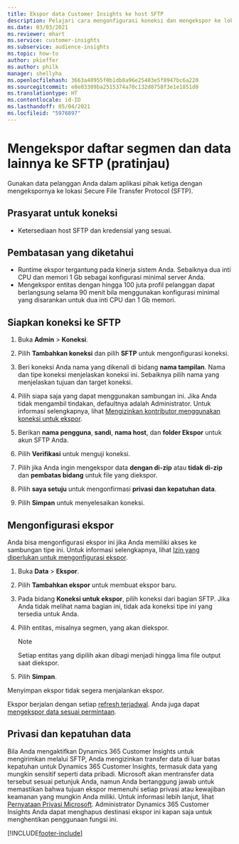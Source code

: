 ```yaml
---
title: Ekspor data Customer Insights ke host SFTP
description: Pelajari cara mengonfigurasi koneksi dan mengekspor ke lokasi SFTP.
ms.date: 03/03/2021
ms.reviewer: mhart
ms.service: customer-insights
ms.subservice: audience-insights
ms.topic: how-to
author: pkieffer
ms.author: philk
manager: shellyha
ms.openlocfilehash: 3663a48955f0b1db8a96e25403e5f8947bc6a220
ms.sourcegitcommit: e8e03309ba2515374a70c132d0758f3e1e1851d0
ms.translationtype: HT
ms.contentlocale: id-ID
ms.lasthandoff: 05/04/2021
ms.locfileid: "5976897"
---
```

# <a name="export-segment-lists-and-other-data-to-sftp-preview"></a>Mengekspor daftar segmen dan data lainnya ke SFTP (pratinjau)

Gunakan data pelanggan Anda dalam aplikasi pihak ketiga dengan mengekspornya ke lokasi Secure File Transfer Protocol (SFTP).

## <a name="prerequisites-for-connection"></a>Prasyarat untuk koneksi

- Ketersediaan host SFTP dan kredensial yang sesuai.

## <a name="known-limitations"></a>Pembatasan yang diketahui

- Runtime ekspor tergantung pada kinerja sistem Anda. Sebaiknya dua inti CPU dan memori 1 Gb sebagai konfigurasi minimal server Anda. 
- Mengekspor entitas dengan hingga 100 juta profil pelanggan dapat berlangsung selama 90 menit bila menggunakan konfigurasi minimal yang disarankan untuk dua inti CPU dan 1 Gb memori. 

## <a name="set-up-connection-to-sftp"></a>Siapkan koneksi ke SFTP

1. Buka **Admin** > **Koneksi**.

1. Pilih **Tambahkan koneksi** dan pilih **SFTP** untuk mengonfigurasi koneksi.

1. Beri koneksi Anda nama yang dikenali di bidang **nama tampilan**. Nama dan tipe koneksi menjelaskan koneksi ini. Sebaiknya pilih nama yang menjelaskan tujuan dan target koneksi.

1. Pilih siapa saja yang dapat menggunakan sambungan ini. Jika Anda tidak mengambil tindakan, defaultnya adalah Administrator. Untuk informasi selengkapnya, lihat [Mengizinkan kontributor menggunakan koneksi untuk ekspor](connections.md#allow-contributors-to-use-a-connection-for-exports).

1. Berikan **nama pengguna**, **sandi**, **nama host**, dan **folder Ekspor** untuk akun SFTP Anda.

1. Pilih **Verifikasi** untuk menguji koneksi.

1. Pilih jika Anda ingin mengekspor data **dengan di-zip** atau **tidak di-zip** dan **pembatas bidang** untuk file yang diekspor.

1. Pilih **saya setuju** untuk mengonfirmasi **privasi dan kepatuhan data**.

1. Pilih **Simpan** untuk menyelesaikan koneksi.

## <a name="configure-an-export"></a>Mengonfigurasi ekspor

Anda bisa mengonfigurasi ekspor ini jika Anda memiliki akses ke sambungan tipe ini. Untuk informasi selengkapnya, lihat [Izin yang diperlukan untuk mengonfigurasi ekspor](export-destinations.md#set-up-a-new-export).

1. Buka **Data** > **Ekspor**.

1. Pilih **Tambahkan ekspor** untuk membuat ekspor baru.

1. Pada bidang **Koneksi untuk ekspor**, pilih koneksi dari bagian SFTP. Jika Anda tidak melihat nama bagian ini, tidak ada koneksi tipe ini yang tersedia untuk Anda.

1. Pilih entitas, misalnya segmen, yang akan diekspor.

   > [!NOTE]
   > Setiap entitas yang dipilih akan dibagi menjadi hingga lima file output saat diekspor. 

1. Pilih **Simpan**.

Menyimpan ekspor tidak segera menjalankan ekspor.

Ekspor berjalan dengan setiap [refresh terjadwal](system.md#schedule-tab). Anda juga dapat [mengekspor data sesuai permintaan](export-destinations.md#run-exports-on-demand). 

## <a name="data-privacy-and-compliance"></a>Privasi dan kepatuhan data

Bila Anda mengaktifkan Dynamics 365 Customer Insights untuk mengirimkan melalui SFTP, Anda mengizinkan transfer data di luar batas kepatuhan untuk Dynamics 365 Customer Insights, termasuk data yang mungkin sensitif seperti data pribadi. Microsoft akan mentransfer data tersebut sesuai petunjuk Anda, namun Anda bertanggung jawab untuk memastikan bahwa tujuan ekspor memenuhi setiap privasi atau kewajiban keamanan yang mungkin Anda miliki. Untuk informasi lebih lanjut, lihat [Pernyataan Privasi Microsoft](https://go.microsoft.com/fwlink/?linkid=396732).
Administrator Dynamics 365 Customer Insights Anda dapat menghapus destinasi ekspor ini kapan saja untuk menghentikan penggunaan fungsi ini.

[!INCLUDE[footer-include](../includes/footer-banner.md)]
